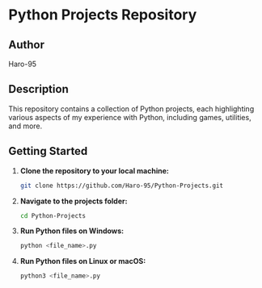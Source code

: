 

# Python Projects Repository

## Author

Haro-95

## Description

This repository contains a collection of Python projects, each highlighting various aspects of my experience with Python, including games, utilities, and more.

## Getting Started

1. **Clone the repository to your local machine:**
   ```bash
   git clone https://github.com/Haro-95/Python-Projects.git

2. **Navigate to the projects folder:**
   ```bash
   cd Python-Projects

3. **Run Python files on Windows:**
   ```bash
   python <file_name>.py
   ```
4. **Run Python files on Linux or macOS:**
   ```bash
   python3 <file_name>.py
   ```
